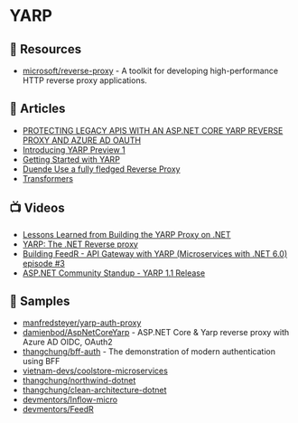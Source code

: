 # YARP


## 📘 Resources
- [microsoft/reverse-proxy](https://github.com/microsoft/reverse-proxy) - A toolkit for developing high-performance HTTP reverse proxy applications.

## 📕 Articles
- [PROTECTING LEGACY APIS WITH AN ASP.NET CORE YARP REVERSE PROXY AND AZURE AD OAUTH](https://damienbod.com/2021/01/11/protecting-legacy-apis-with-an-asp-net-core-yarp-reverse-proxy-and-azure-ad-oauth/)
- [Introducing YARP Preview 1](https://devblogs.microsoft.com/dotnet/introducing-yarp-preview-1/)
- [Getting Started with YARP](https://microsoft.github.io/reverse-proxy/articles/getting-started.html)
- [Duende Use a fully fledged Reverse Proxy](https://docs.duendesoftware.com/identityserver/v5/bff/apis/remote/)
- [Transformers](https://microsoft.github.io/reverse-proxy/articles/transforms.html)

## 📺 Videos
- [Lessons Learned from Building the YARP Proxy on .NET](https://www.youtube.com/watch?v=WJcjlSEXqWA)
- [YARP: The .NET Reverse proxy](https://docs.microsoft.com/en-us/shows/On-NET/YARP-The-NET-Reverse-proxy)
- [Building FeedR - API Gateway with YARP (Microservices with .NET 6.0) episode #3](https://www.youtube.com/watch?v=jn0SFUennII)
- [ASP.NET Community Standup - YARP 1.1 Release](https://www.youtube.com/watch?v=2AERbOJwXG4)
## 🚀 Samples
- [manfredsteyer/yarp-auth-proxy](https://github.com/manfredsteyer/yarp-auth-proxy)
- [damienbod/AspNetCoreYarp](https://github.com/damienbod/AspNetCoreYarp) - ASP.NET Core & Yarp reverse proxy with Azure AD OIDC, OAuth2
- [thangchung/bff-auth](https://github.com/thangchung/bff-auth) - The demonstration of modern authentication using BFF 
- [vietnam-devs/coolstore-microservices](https://github.com/vietnam-devs/coolstore-microservices/blob/main/src/BFFs/WebApiGateway/Startup.cs)
- [thangchung/northwind-dotnet](https://github.com/thangchung/northwind-dotnet/blob/main/AppGateway/appsettings.json)
- [thangchung/clean-architecture-dotnet](https://github.com/thangchung/clean-architecture-dotnet/blob/main/samples/AppGateway/appsettings.json)
- [devmentors/Inflow-micro](https://github.com/devmentors/Inflow-micro/blob/010e822c4f923558d92fec261105bc9951cf0556/src/APIGateway/Inflow.APIGateway/Startup.cs#L73)
- [devmentors/FeedR](https://github.com/devmentors/FeedR/blob/master/src/Gateway/FeedR.Gateway/appsettings.json)